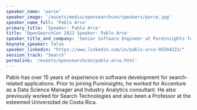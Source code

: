 ```yaml
---
speaker_name: 'parce'
speaker_image: '/assets/media/opensearchcon/speakers/parce.jpg'
speaker_name_full: 'Pablo Arce'
primary_title: 'Speaker: Pablo Arce'
title: 'OpenSearchCon 2023 Speaker: Pablo Arce'
speaker_title_and_company: 'Senior Software Engineer at Pureinsights Technology Corporation'
keynote_speaker: false
speaker_linkedin: "https://www.linkedin.com/in/pablo-arce-95504223/"
session_track: "Search"
permalink: '/events/opensearchcon/pablo-arce.html'
---
```


Pablo has over 15 years of experience in software development for search-related applications. Prior to joining Pureinsights, he worked for Accenture as a Data Science Manager and Industry Analytics consultant. He also previously worked for Search Technologies and also been a Professor at the esteemed Universidad de Costa Rica.

